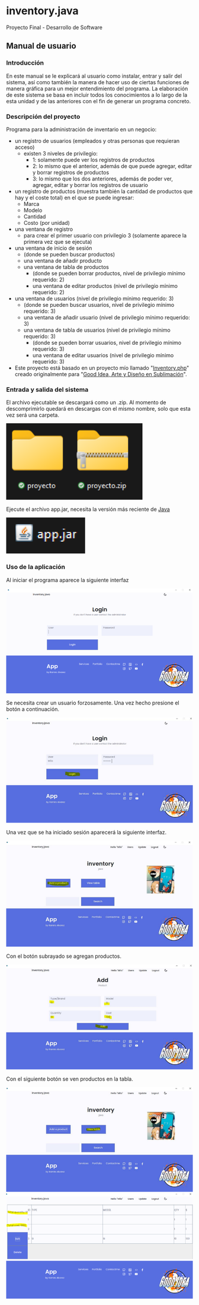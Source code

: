 # inventory.java

Proyecto Final - Desarrollo de Software

## Manual de usuario

### Introducción

En este manual se le explicará al usuario como instalar, entrar y salir del sistema, así como también la manera de hacer uso de ciertas funciones de manera gráfica para un mejor entendimiento del programa. La elaboración de este sistema se basa en incluir todos los conocimientos a lo largo de la esta unidad y de las anteriores con el fin de generar un programa concreto.

### Descripción del proyecto

Programa para la administración de inventario en un negocio:
- un registro de usuarios (empleados y otras personas que requieran acceso)
    - existen 3 niveles de privilegio:
        - 1: solamente puede ver los registros de productos
        - 2: lo mismo que el anterior, además de que puede agregar, editar y borrar registros de productos
        - 3: lo mismo que los dos anteriores, además de poder ver, agregar, editar y borrar los registros de usuario 
- un registro de productos (muestra también la cantidad de productos que hay y el coste total) en el que se puede ingresar:
    - Marca
    - Modelo
    - Cantidad
    - Costo (por unidad)
- una ventana de registro
    - para crear el primer usuario con privilegio 3 (solamente aparece la primera vez que se ejecuta)
- una ventana de inicio de sesión
    - (donde se pueden buscar productos)
    - una ventana de añadir producto
    - una ventana de tabla de productos
        - (donde se pueden borrar productos, nivel de privilegio mínimo requerido: 2)
        - una ventana de editar productos (nivel de privilegio mínimo requerido: 2)
- una ventana de usuarios (nivel de privilegio mínimo requerido: 3)
    - (donde se pueden buscar usuarios, nivel de privilegio mínimo requerido: 3)
    - una ventana de añadir usuario (nivel de privilegio mínimo requerido: 3)
    - una ventana de tabla de usuarios (nivel de privilegio mínimo requerido: 3)
        - (donde se pueden borrar usuarios, nivel de privilegio mínimo requerido: 3)
        - una ventana de editar usuarios (nivel de privilegio mínimo requerido: 3)
- Este proyecto está basado en un proyecto mío llamado "[Inventory.php](https://www.rahcode.com/inventory.php)" creado originalmente para "[Good Idea, Arte y Diseño en Sublimación](https://www.rahcode.com/good-idea)".

### Entrada y salida del sistema

El archivo ejecutable se descargará como un .zip. Al momento de descomprimirlo quedará en descargas con el mismo nombre, solo que esta vez será una carpeta.

![Descomprimir](/assets/readme/1.png)

Ejecute el archivo app.jar, necesita la versión más reciente de [Java](https://www.java.com/download)

![Ejecutar](/assets/readme/2.png)

### Uso de la aplicación

Al iniciar el programa aparece la siguiente interfaz

![Iniciar](/assets/readme/3.png)

Se necesita crear un usuario forzosamente. Una vez hecho presione el botón a continuación.

![Registrar](/assets/readme/4.png)

Una vez que se ha iniciado sesión aparecerá la siguiente interfaz.

![Ingresar](/assets/readme/5.png)

Con el botón subrayado se agregan productos.

![Agregar](/assets/readme/6.png)

Con el siguiente botón se ven productos en la tabla.

![Ver](/assets/readme/7.png)
![Fin](/assets/readme/8.png)
